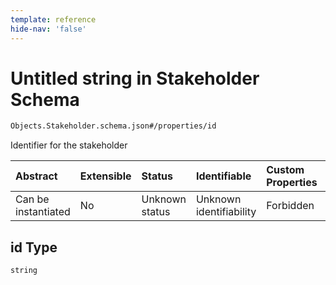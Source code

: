 ```yaml
---
template: reference
hide-nav: 'false'
---
```


# Untitled string in Stakeholder Schema

```txt
Objects.Stakeholder.schema.json#/properties/id
```

Identifier for the stakeholder

| Abstract            | Extensible | Status         | Identifiable            | Custom Properties | Additional Properties | Access Restrictions | Defined In                                                                            |
| :------------------ | :--------- | :------------- | :---------------------- | :---------------- | :-------------------- | :------------------ | :------------------------------------------------------------------------------------ |
| Can be instantiated | No         | Unknown status | Unknown identifiability | Forbidden         | Allowed               | none                | [Stakeholder.schema.json*](../objects/Stakeholder.schema.json "open original schema") |

## id Type

`string`
